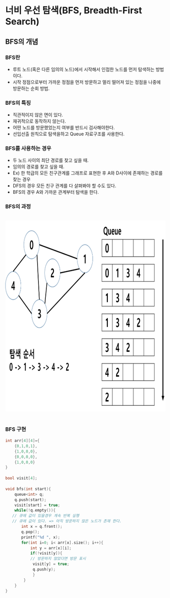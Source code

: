# 너비 우선 탐색(BFS, Breadth-First Search)

## BFS의 개념

### BFS란

- 루트 노드(혹은 다른 임의의 노드)에서 시작해서 인접한 노드를 먼저 탐색하는 방법이다.
- 시작 정점으로부터 가까운 정점을 먼저 방문하고 멀리 떨어져 있는 정점을 나중에 방문하는 순회 방법.
  <br/>

### BFS의 특징

- 직관적이지 않은 면이 있다.
- 재귀적으로 동작하지 않는다.
- 어떤 노드를 방문했었는지 여부를 반드시 검사해야한다.
- 선입선출 원칙으로 탐색을하고 Queue 자료구조를 사용한다.
  <br/>

### BFS를 사용하는 경우

- 두 노드 사이의 최단 경로를 찾고 싶을 때.
- 임의의 경로를 찾고 싶을 때.
- Ex) 한 학급의 모든 친구관계를 그래프로 표현한 후 A와 D사이에 존재하는 경로를 찾는 경우
- DFS의 경우 모든 친구 관계를 다 살펴봐야 할 수도 있다.
- BFS의 경우 A와 가까운 관계부터 탐색을 한다.
  <br/>

### BFS의 과정

<br/>
<img src=https://github.com/jongyeon95/algorithmStudy/blob/master/%EC%95%8C%EA%B3%A0%EB%A6%AC%EC%A6%98%20%EC%9D%B4%EB%A1%A0/images/DFS.png width="800px" height="600px"></img><br/><br/>

### BFS 구현

```c++
int arr[4][4]={
	{0,1,0,1},
	{1,0,0,0},
	{0,0,0,0},
	{1,0,0,0}
}

bool visit[4];

void bfs(int start){ 
  	queue<int> q; 
  	q.push(start); 
  	visit[start] = true; 
  	while(!q.empty()){
   // 큐에 값이 있을경우 계속 반복 실행 
   // 큐에 값이 있다. => 아직 방문하지 않은 노드가 존재 한다. 
	   int x = q.front(); 
	   q.pop(); 
	   printf("%d ", x); 
	   for(int i=0; i< arr[x].size(); i++){ 
		   int y = arr[x][i]; 
		   if(!visit[y]){ 
		   // 방문하지 않았다면 방문 표시
		   	visit[y] = true;
		   	q.push(y); 
	  		} 
		} 
	}
}

  ```
